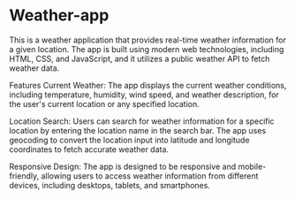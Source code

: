 # Weather-app
This is a weather application that provides real-time weather information for a given location. The app is built using modern web technologies, including HTML, CSS, and JavaScript, and it utilizes a public weather API to fetch weather data.

Features
Current Weather: The app displays the current weather conditions, including temperature, humidity, wind speed, and weather description, for the user's current location or any specified location.

Location Search: Users can search for weather information for a specific location by entering the location name in the search bar. The app uses geocoding to convert the location input into latitude and longitude coordinates to fetch accurate weather data.

Responsive Design: The app is designed to be responsive and mobile-friendly, allowing users to access weather information from different devices, including desktops, tablets, and smartphones.

